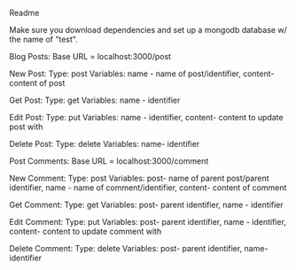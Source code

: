 Readme

Make sure you download dependencies and set up a mongodb database w/ the name of "test".

Blog Posts:
Base URL = localhost:3000/post

New Post:
	Type: post
	Variables: name - name of post/identifier, content- content of post

Get Post:
	Type: get
	Variables: name - identifier
	
Edit Post:
	Type: put
	Variables: name - identifier, content- content to update post with

Delete Post:
	Type: delete
	Variables: name- identifier
	

Post Comments:
Base URL = localhost:3000/comment

New Comment:
	Type: post
	Variables: post- name of parent post/parent identifier, name - name of comment/identifier, content- content of comment

Get Comment:
	Type: get
	Variables: post- parent identifier, name - identifier
	
Edit Comment:
	Type: put
	Variables: post- parent identifier, name - identifier, content- content to update comment with

Delete Comment:
	Type: delete
	Variables: post- parent identifier, name- identifier